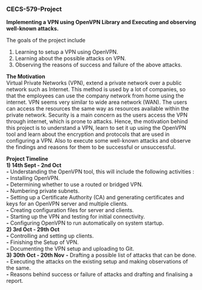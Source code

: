 ### CECS-579-Project  

**Implementing a VPN using OpenVPN Library and Executing and observing well-known attacks.**

The goals of the project include  
1) Learning to setup a VPN using OpenVPN.  
2) Learning about the possible attacks on VPN.  
3) Observing the reasons of success and failure of the above attacks.  

**The Motivation**  
Virtual Private Networks (VPN), extend a private network over a public network such as Internet. This method is used by a lot of companies, so that the employees can use the company network from home using the internet. VPN seems very similar to wide area network (WAN). The users can access the resources the same way as resources available within the private network. Security is a main concern as the users access the VPN through internet, which is prone to attacks. Hence, the motivation behind this project is to understand a VPN, learn to set it up using the OpenVPN tool and learn about the encryption and protocols that are used in configuring a VPN. Also to execute some well-known attacks and observe the findings and reasons for them to be successful or unsuccessful.    

**Project Timeline**      
**1) 14th Sept - 2nd Oct**  
   **-** Understanding the OpenVPN tool, this will include the following activities :  
   **-** Installing OpenVPN.  
   **-** Determining whether to use a routed or bridged VPN.  
   **-** Numbering private subnets.  
   **-** Setting up a Certificate Authority (CA) and generating certificates and keys for an OpenVPN server and multiple clients.      
   **-** Creating configuration files for server and clients.  
   **-** Starting up the VPN and testing for initial connectivity.  
   **-** Configuring OpenVPN to run automatically on system startup.    
**2) 3rd Oct - 29th Oct**  
   **-** Controlling and setting up clients.    
   **-** Finishing the Setup of VPN.  
   **-** Documenting the VPN setup and uploading to Git.  
**3) 30th Oct - 20th Nov**
  **-** Drafting a possible list of attacks that can be done. 
   **-** Executing the attacks on the existing setup and making observations of the same.  
   **-** Reasons behind success or failure of attacks and drafting and finalising a report.  
   



